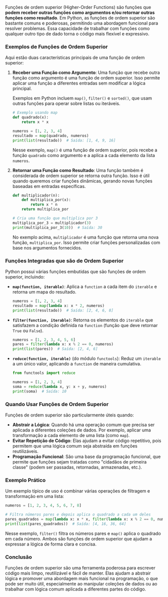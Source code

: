 Funções de ordem superior (Higher-Order Functions) são funções que **podem receber outras funções como argumentos e/ou retornar outras funções como resultado**. Em Python, as funções de ordem superior são bastante comuns e poderosas, permitindo uma abordagem funcional para resolver problemas. Essa capacidade de trabalhar com funções como qualquer outro tipo de dado torna o código mais flexível e expressivo.

### Exemplos de Funções de Ordem Superior

Aqui estão duas características principais de uma função de ordem superior:

1. **Receber uma Função como Argumento**: 
   Uma função que recebe outra função como argumento é uma função de ordem superior. Isso permite aplicar uma função a diferentes entradas sem modificar a lógica principal.

   Exemplos em Python incluem `map()`, `filter()` e `sorted()`, que usam outras funções para operar sobre listas ou iteráveis.

   ```python
   # Exemplo usando map
   def quadrado(x):
       return x * x

   numeros = [1, 2, 3, 4]
   resultado = map(quadrado, numeros)
   print(list(resultado))  # Saída: [1, 4, 9, 16]
   ```

   Nesse exemplo, `map()` é uma função de ordem superior, pois recebe a função `quadrado` como argumento e a aplica a cada elemento da lista `numeros`.

2. **Retornar uma Função como Resultado**:
   Uma função também é considerada de ordem superior se retorna outra função. Isso é útil quando queremos criar funções dinâmicas, gerando novas funções baseadas em entradas específicas.

   ```python
   def multiplicador(n):
       def multiplica_por(x):
           return x * n
       return multiplica_por

   # Cria uma função que multiplica por 3
   multiplica_por_3 = multiplicador(3)
   print(multiplica_por_3(10))  # Saída: 30
   ```

   No exemplo acima, `multiplicador` é uma função que retorna uma nova função, `multiplica_por`. Isso permite criar funções personalizadas com base nos argumentos fornecidos.

### Funções Integradas que são de Ordem Superior

Python possui várias funções embutidas que são funções de ordem superior, incluindo:

- **`map(function, iterable)`**: Aplica a `function` a cada item do `iterable` e retorna um mapa do resultado.
  
  ```python
  numeros = [1, 2, 3, 4]
  resultado = map(lambda x: x * 2, numeros)
  print(list(resultado))  # Saída: [2, 4, 6, 8]
  ```

- **`filter(function, iterable)`**: Retorna os elementos do `iterable` que satisfazem a condição definida na `function` (função que deve retornar `True` ou `False`).

  ```python
  numeros = [1, 2, 3, 4, 5, 6]
  pares = filter(lambda x: x % 2 == 0, numeros)
  print(list(pares))  # Saída: [2, 4, 6]
  ```

- **`reduce(function, iterable)`** (do módulo `functools`): Reduz um `iterable` a um único valor, aplicando a `function` de maneira cumulativa.

  ```python
  from functools import reduce

  numeros = [1, 2, 3, 4]
  soma = reduce(lambda x, y: x + y, numeros)
  print(soma)  # Saída: 10
  ```

### Quando Usar Funções de Ordem Superior

Funções de ordem superior são particularmente úteis quando:

- **Abstrair a Lógica**: Quando há uma operação comum que precisa ser aplicada a diferentes coleções de dados. Por exemplo, aplicar uma transformação a cada elemento de uma lista (como `map`).
- **Evitar Repetição de Código**: Elas ajudam a evitar código repetitivo, pois permitem que uma lógica comum seja abstraída em funções reutilizáveis.
- **Programação Funcional**: São uma base da programação funcional, que permite que funções sejam tratadas como "cidadãos de primeira classe" (podem ser passadas, retornadas, armazenadas, etc.).

### Exemplo Prático

Um exemplo típico de uso é combinar várias operações de filtragem e transformação em uma lista:

```python
numeros = [1, 2, 3, 4, 5, 6, 7, 8]

# Filtra números pares e depois aplica o quadrado a cada um deles
pares_quadrados = map(lambda x: x * x, filter(lambda x: x % 2 == 0, numeros))
print(list(pares_quadrados))  # Saída: [4, 16, 36, 64]
```

Nesse exemplo, `filter()` filtra os números pares e `map()` aplica o quadrado em cada número. Ambos são funções de ordem superior que ajudam a expressar a lógica de forma clara e concisa.

### Conclusão

Funções de ordem superior são uma ferramenta poderosa para escrever código mais limpo, reutilizável e fácil de manter. Elas ajudam a abstrair lógica e promover uma abordagem mais funcional na programação, o que pode ser muito útil, especialmente ao manipular coleções de dados ou ao trabalhar com lógica comum aplicada a diferentes partes do código.
